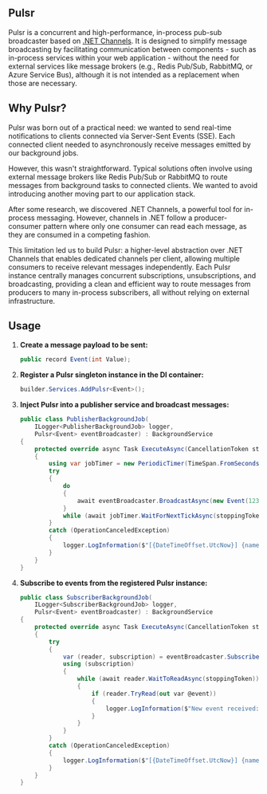 ## Pulsr

Pulsr is a concurrent and high-performance, in-process pub-sub broadcaster based on [.NET Channels](https://learn.microsoft.com/en-us/dotnet/core/extensions/channels). It is designed to simplify message broadcasting by facilitating communication between components - such as in-process services within your web application - without the need for external services like message brokers (e.g., Redis Pub/Sub, RabbitMQ, or Azure Service Bus), although it is not intended as a replacement when those are necessary.

## Why Pulsr?

Pulsr was born out of a practical need: we wanted to send real-time notifications to clients connected via Server-Sent Events (SSE). Each connected client needed to asynchronously receive messages emitted by our background jobs.

However, this wasn't straightforward. Typical solutions often involve using external message brokers like Redis Pub/Sub or RabbitMQ to route messages from background tasks to connected clients. We wanted to avoid introducing another moving part to our application stack.

After some research, we discovered .NET Channels, a powerful tool for in-process messaging. However, channels in .NET follow a producer-consumer pattern where only one consumer can read each message, as they are consumed in a competing fashion.

This limitation led us to build Pulsr: a higher-level abstraction over .NET Channels that enables dedicated channels per client, allowing multiple consumers to receive relevant messages independently. Each Pulsr instance centrally manages concurrent subscriptions, unsubscriptions, and broadcasting, providing a clean and efficient way to route messages from producers to many in-process subscribers, all without relying on external infrastructure.


## Usage

1. **Create a message payload to be sent:**

    ```csharp
    public record Event(int Value);
    ```

2. **Register a Pulsr singleton instance in the DI container:**

    ```csharp
    builder.Services.AddPulsr<Event>();
    ```

3. **Inject Pulsr into a publisher service and broadcast messages:**

    ```csharp
    public class PublisherBackgroundJob(
        ILogger<PublisherBackgroundJob> logger,
        Pulsr<Event> eventBroadcaster) : BackgroundService
    {
        protected override async Task ExecuteAsync(CancellationToken stoppingToken)
        {
            using var jobTimer = new PeriodicTimer(TimeSpan.FromSeconds(60));
            try
            {
                do
                {
                    await eventBroadcaster.BroadcastAsync(new Event(123));
                }
                while (await jobTimer.WaitForNextTickAsync(stoppingToken));
            }
            catch (OperationCanceledException)
            {
                logger.LogInformation($"[{DateTimeOffset.UtcNow}] {nameof(PublisherBackgroundJob)} cancelled");
            }
        }
    }
    ```

4. **Subscribe to events from the registered Pulsr instance:**

    ```csharp
    public class SubscriberBackgroundJob(
        ILogger<SubscriberBackgroundJob> logger,
        Pulsr<Event> eventBroadcaster) : BackgroundService
    {
        protected override async Task ExecuteAsync(CancellationToken stoppingToken)
        {
            try
            {
                var (reader, subscription) = eventBroadcaster.Subscribe();
                using (subscription)
                {
                    while (await reader.WaitToReadAsync(stoppingToken))
                    {
                        if (reader.TryRead(out var @event))
                        {
                            logger.LogInformation($"New event received: {@event}");
                        }
                    }
                }
            }
            catch (OperationCanceledException)
            {
                logger.LogInformation($"[{DateTimeOffset.UtcNow}] {nameof(SubscriberBackgroundJob)} cancelled");
            }
        }
    }
    ```
